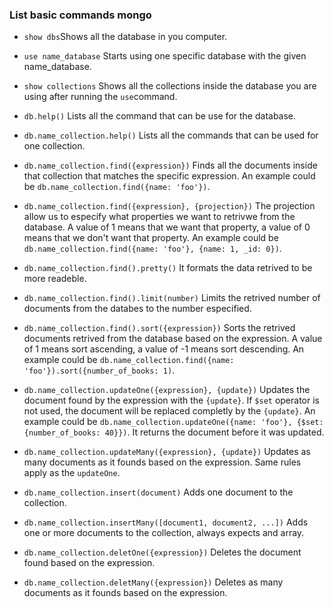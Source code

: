 ### List basic commands mongo

- `show dbs`Shows all the database in you computer.

- `use name_database` Starts using one specific database with the given name_database.

- `show collections` Shows all the collections inside the database you are using after running the `use`command.

- `db.help()` Lists all the command that can be use for the database.

- `db.name_collection.help()` Lists all the commands that can be used for one collection.

- `db.name_collection.find({expression})` Finds all the documents inside that collection that matches the specific expression. An example could be `db.name_collection.find({name: 'foo'})`.

- `db.name_collection.find({expression}, {projection})` The projection allow us to especify what properties we want to retrivwe from the database. A value of 1 means that we want that property, a value of 0 means that we don't want that property. An example could be `db.name_collection.find({name: 'foo'}, {name: 1, _id: 0})`.

- `db.name_collection.find().pretty()` It formats the data retrived to be more readeble.

- `db.name_collection.find().limit(number)` Limits the retrived number of documents from the databes to the number especified.

- `db.name_collection.find().sort({expression})` Sorts the retrived documents retrived from the database based on the expression. A value of 1 means sort ascending, a value of -1 means sort descending. An example could be `db.name_collection.find({name: 'foo'}).sort({number_of_books: 1)`.

- `db.name_collection.updateOne({expression}, {update})` Updates the document found by the expression with the `{update}`. If `$set` operator is not used, the document will be replaced completly by the `{update}`. An example could be `db.name_collection.updateOne({name: 'foo'}, {$set: {number_of_books: 40}})`. It returns the document before it was updated.

- `db.name_collection.updateMany({expression}, {update})` Updates as many documents as it founds based on the expression. Same rules apply as the `updateOne`.

- `db.name_collection.insert(document)` Adds one document to the collection.

- `db.name_collection.insertMany([document1, document2, ...])` Adds one or more documents to the collection, always expects and array.

- `db.name_collection.deletOne({expression})` Deletes the document found based on the expression.

- `db.name_collection.deletMany({expression})` Deletes as many documents as it founds based on the expression.

